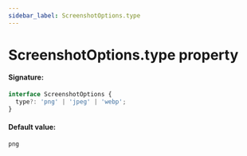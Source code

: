 ```yaml
---
sidebar_label: ScreenshotOptions.type
---
```


# ScreenshotOptions.type property

#### Signature:

```typescript
interface ScreenshotOptions {
  type?: 'png' | 'jpeg' | 'webp';
}
```

#### Default value:

`png`
